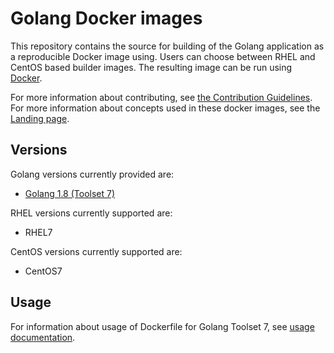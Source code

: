 Golang Docker images
====================

This repository contains the source for building of
the Golang application as a reproducible Docker image using.
Users can choose between RHEL and CentOS based builder images.
The resulting image can be run using [Docker](http://docker.io).

For more information about contributing, see
[the Contribution Guidelines](https://github.com/sclorg/welcome/blob/master/contribution.md).
For more information about concepts used in these docker images, see the
[Landing page](https://github.com/sclorg/welcome).


Versions
---------------
Golang versions currently provided are:
* [Golang 1.8 (Toolset 7)](7)

RHEL versions currently supported are:
* RHEL7

CentOS versions currently supported are:
* CentOS7


Usage
---------------------------------

For information about usage of Dockerfile for Golang Toolset 7,
see [usage documentation](7/README.md).

